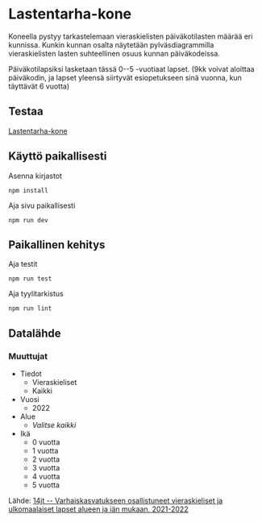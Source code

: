 # Lastentarha-kone

Koneella pystyy tarkastelemaan vieraskielisten päiväkotilasten määrää eri kunnissa. Kunkin kunnan osalta näytetään pylväsdiagrammilla vieraskielisten lasten suhteellinen osuus kunnan päiväkodeissa.

Päiväkotilapsiksi lasketaan tässä 0--5 -vuotiaat lapset. (9kk voivat aloittaa päiväkodin, ja lapset yleensä siirtyvät esiopetukseen sinä vuonna, kun täyttävät 6 vuotta)

## Testaa

[Lastentarha-kone](https://byzantineviking.github.io/)

## Käyttö paikallisesti
Asenna kirjastot

    npm install
    
Aja sivu paikallisesti

    npm run dev

## Paikallinen kehitys
Aja testit

    npm run test
Aja tyylitarkistus

    npm run lint

## Datalähde

### Muuttujat
- Tiedot
	- Vieraskieliset
	- Kaikki
- Vuosi
	- 2022
- Alue
	- *Valitse kaikki*
- Ikä
	- 0 vuotta
	- 1 vuotta
	- 2 vuotta
	- 3 vuotta
	- 4 vuotta
	- 5 vuotta

Lähde: [14jt -- Varhaiskasvatukseen osallistuneet vieraskieliset ja ulkomaalaiset lapset alueen ja iän mukaan, 2021-2022](https://pxdata.stat.fi/PxWeb/pxweb/fi/StatFin/StatFin__vaka/statfin_vaka_pxt_14jt.px/)



